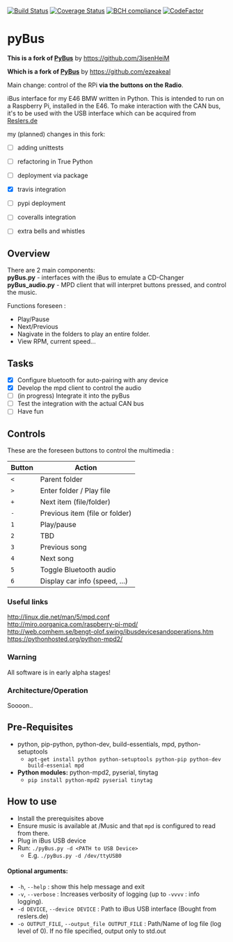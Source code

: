 [![Build Status](https://travis-ci.com/studioj/pyBus.svg?branch=master)](https://travis-ci.com/studioj/pyBus)
[![Coverage Status](https://coveralls.io/repos/github/studioj/pyBus/badge.svg?branch=master)](https://coveralls.io/github/studioj/pyBus?branch=master)
[![BCH compliance](https://bettercodehub.com/edge/badge/studioj/pyBus?branch=master)](https://bettercodehub.com/)
[![CodeFactor](https://www.codefactor.io/repository/github/studioj/pybus/badge)](https://www.codefactor.io/repository/github/studioj/pybus)

pyBus
=====

**This is a fork of [PyBus](https://github.com/3isenHeiM/pyBus)** by https://github.com/3isenHeiM

**Which is a fork of [PyBus](https://github.com/ezeakeal/pyBus)** by https://github.com/ezeakeal

Main change: control of the RPi **via the buttons on the Radio**.

iBus interface for my E46 BMW written in Python.
This is intended to run on a Raspberry Pi, installed in the E46.
To make interaction with the CAN bus, it's to be used with the USB interface which can be acquired from [Reslers.de](http://www.reslers.de/IBUS/)

my (planned) changes in this fork:
- [ ] adding unittests
- [ ] refactoring in True Python
- [ ] deployment via package
- [x] travis integration
- [ ] pypi deployment
- [ ] coveralls integration
- [ ] extra bells and whistles


## Overview
There are 2 main components:  
**pyBus.py** - interfaces with the iBus to emulate a CD-Changer  
**pyBus_audio.py** - MPD client that will interpret buttons pressed, and control the music.

Functions foreseen :
* Play/Pause
* Next/Previous
* Nagivate in the folders to play an entire folder.
* View RPM, current speed...

## Tasks
- [x] Configure bluetooth for auto-pairing with any device
- [x] Develop the mpd client to control the audio
- [ ] (in progress) Integrate it into the pyBus
- [ ] Test the integration with the actual CAN bus
- [ ] Have fun

## Controls

These are the foreseen buttons to control the multimedia :

Button | Action
--- | ---
`<` | Parent folder
`>` | Enter folder / Play file
`+` | Next item (file/folder)
`-` | Previous item (file or folder)
`1` | Play/pause
`2` | TBD
`3` | Previous song
`4` | Next song
`5` | Toggle Bluetooth audio
`6` | Display car info (speed, ...)


### Useful links
http://linux.die.net/man/5/mpd.conf   
http://miro.oorganica.com/raspberry-pi-mpd/   
http://web.comhem.se/bengt-olof.swing/ibusdevicesandoperations.htm   
https://pythonhosted.org/python-mpd2/

### Warning
All software is in early alpha stages!

### Architecture/Operation
Soooon..

## Pre-Requisites
* python, pip-python, python-dev, build-essentials, mpd, python-setuptools
	* `apt-get install python python-setuptools python-pip python-dev build-essenial mpd`
* **Python modules:** python-mpd2, pyserial, tinytag
	* `pip install python-mpd2 pyserial tinytag`

## How to use
* Install the prerequisites above
* Ensure music is available at /Music and that `mpd` is configured to read from there.
* Plug in iBus USB device
* Run: `./pyBus.py -d <PATH to USB Device>`
	* E.g. `./pyBus.py -d /dev/ttyUSB0`

#### Optional arguments:
*  `-h`, `--help` : show this help message and exit
*  `-v`, `--verbose` : Increases verbosity of logging (up to `-vvvv` : info logging).
*  `-d DEVICE`, `--device DEVICE` :   Path to iBus USB interface (Bought from reslers.de)
*  `-o OUTPUT_FILE`, `--output_file OUTPUT_FILE` : Path/Name of log file (log level of 0). If no file specified, output only to std.out
